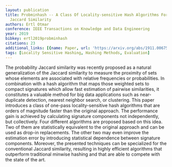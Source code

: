```yaml
---
layout: publication
title: Probminhash -- A Class Of Locality-sensitive Hash Algorithms For The (probability)
  Jaccard Similarity
authors: Ertl Otmar
conference: IEEE Transactions on Knowledge and Data Engineering
year: 2019
bibkey: ertl2019probminhash
citations: 23
additional_links: [{name: Paper, url: 'https://arxiv.org/abs/1911.00675'}]
tags: [Locality Sensitive Hashing, Hashing Methods, Evaluation]
---
```

The probability Jaccard similarity was recently proposed as a natural
generalization of the Jaccard similarity to measure the proximity of sets whose
elements are associated with relative frequencies or probabilities. In
combination with a hash algorithm that maps those weighted sets to compact
signatures which allow fast estimation of pairwise similarities, it constitutes
a valuable method for big data applications such as near-duplicate detection,
nearest neighbor search, or clustering. This paper introduces a class of
one-pass locality-sensitive hash algorithms that are orders of magnitude faster
than the original approach. The performance gain is achieved by calculating
signature components not independently, but collectively. Four different
algorithms are proposed based on this idea. Two of them are statistically
equivalent to the original approach and can be used as drop-in replacements.
The other two may even improve the estimation error by introducing statistical
dependence between signature components. Moreover, the presented techniques can
be specialized for the conventional Jaccard similarity, resulting in highly
efficient algorithms that outperform traditional minwise hashing and that are
able to compete with the state of the art.